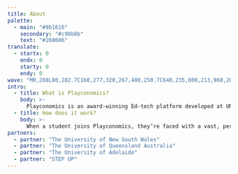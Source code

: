 ```yaml
---
title: About
palette:
  - main: "#9b1616"
    secondary: "#c98b8b"
    text: "#260606"
translate:
  - startx: 0
    endx: 0
    starty: 0
    endy: 0
wave: "M0,288L80,282.7C160,277,320,267,480,250.7C640,235,800,213,960,208C1120,203,1280,213,1360,218.7L1440,224L1440,320L1360,320C1280,320,1120,320,960,320C800,320,640,320,480,320C320,320,160,320,80,320L0,320Z"
intro:
  - title: What is Playconomics?
    body: >-
      Playconomics is an award-winning Ed-tech platform developed at UNSW that weaves the videogame metaverse with standard university material to create online courses that motivate, influence, and inspire learning as a fun, engaging and rewarding journey. Its virtual world is shared by thousands of students, and it can persist and outlive the duration of a course. The goal of Playconomics is to create the most open-ended, multidisciplinary and fun teaching tool that ever existed.
  - title: How does it work?
    body: >-
      When a student joins Playconomics, they’re faced with a vast, persistent world that’s full of potential. They have the opportunity to construct a society from the ground up, and in doing so make decisions that are informed by the principles of economics, business, engineering, medicine, and more. Whether this virtual society stumbles on the same social and environmental issues we see in the real world is up to you. What follows is a troubleshooting exercise in social and technical engineering, where all fields come together in a truly interdisciplinary effort, driven by a common transparent language – Playconomics.
partners:
  - partner: "The University of New South Wales"
  - partner: "The University of Queensland Australia"
  - partner: "The University of Adelaide"
  - partner: "STEP UP"
---
```

